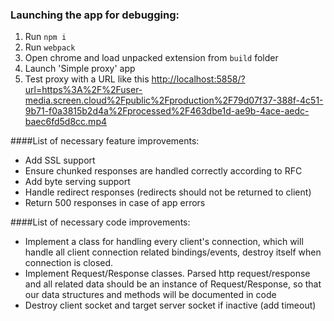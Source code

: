 ### Launching the app for debugging:

1. Run `npm i`
2. Run `webpack`
3. Open chrome and load unpacked extension from `build` folder
4. Launch 'Simple proxy' app
5. Test proxy with a URL like this [http://localhost:5858/?url=https%3A%2F%2Fuser-media.screen.cloud%2Fpublic%2Fproduction%2F79d07f37-388f-4c51-9b71-f0a3815b2d4a%2Fprocessed%2F463dbe1d-ae9b-4ace-aedc-baec6fd5d8cc.mp4](http://localhost:5858/?url=https%3A%2F%2Fuser-media.screen.cloud%2Fpublic%2Fproduction%2F79d07f37-388f-4c51-9b71-f0a3815b2d4a%2Fprocessed%2F463dbe1d-ae9b-4ace-aedc-baec6fd5d8cc.mp4)

####List of necessary feature improvements:

* Add SSL support
* Ensure chunked responses are handled correctly according to RFC
* Add byte serving support
* Handle redirect responses (redirects should not be returned to client)
* Return 500 responses in case of app errors

####List of necessary code improvements:
* Implement a class for handling every client's connection, which will handle all client connection related bindings/events, destroy itself when connection is closed.
* Implement Request/Response classes. Parsed http request/response and all related data should be an instance of Request/Response, so that our data structures and methods will be documented in code
* Destroy client socket and target server socket if inactive (add timeout)